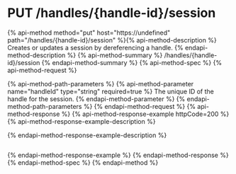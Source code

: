 # PUT /handles/{handle-id}/session

{% api-method method="put" host="https://undefined" path="/handles/{handle-id}/session" %}{% api-method-description %}
Creates or updates a session by dereferencing a handle.
{% endapi-method-description %}
{% api-method-summary %}
/handles/{handle-id}/session
{% endapi-method-summary %}
{% api-method-spec %}
{% api-method-request %}

{% api-method-path-parameters %}
{% api-method-parameter name="handleId" type="string" required=true %}
The unique ID of the handle for the session.
{% endapi-method-parameter %}
{% endapi-method-path-parameters %}
{% endapi-method-request %}
{% api-method-response %}
{% api-method-response-example httpCode=200 %}
{% api-method-response-example-description %}

{% endapi-method-response-example-description %}

```text
```
{% endapi-method-response-example %}
{% endapi-method-response %}
{% endapi-method-spec %}
{% endapi-method %}

